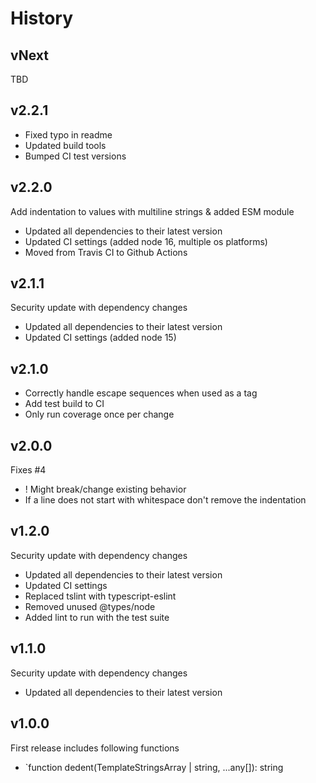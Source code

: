 # History

## vNext

TBD

## v2.2.1

- Fixed typo in readme
- Updated build tools
- Bumped CI test versions

## v2.2.0

Add indentation to values with multiline strings & added ESM module

- Updated all dependencies to their latest version
- Updated CI settings (added node 16, multiple os platforms)
- Moved from Travis CI to Github Actions

## v2.1.1

Security update with dependency changes

- Updated all dependencies to their latest version
- Updated CI settings (added node 15)

## v2.1.0

- Correctly handle escape sequences when used as a tag
- Add test build to CI
- Only run coverage once per change

## v2.0.0

Fixes #4

- ! Might break/change existing behavior
- If a line does not start with whitespace don't remove the indentation

## v1.2.0

Security update with dependency changes

- Updated all dependencies to their latest version
- Updated CI settings
- Replaced tslint with typescript-eslint
- Removed unused @types/node
- Added lint to run with the test suite

## v1.1.0

Security update with dependency changes

- Updated all dependencies to their latest version

## v1.0.0

First release includes following functions

- `function dedent(TemplateStringsArray | string, ...any[]): string
